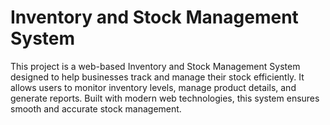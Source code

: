 # Inventory and Stock Management System
 This project is a web-based Inventory and Stock Management System designed to help businesses track and manage their stock efficiently. It allows users to monitor inventory levels, manage product details, and generate reports. Built with modern web technologies, this system ensures smooth and accurate stock management.
